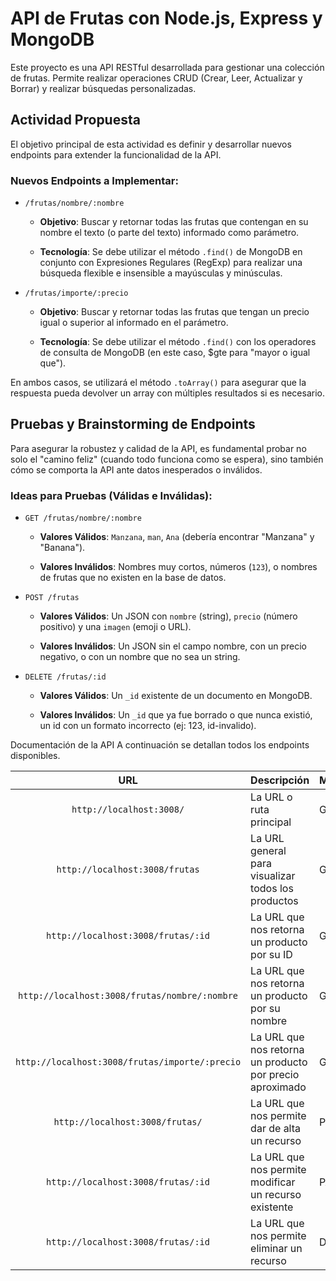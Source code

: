 # API de Frutas con Node.js, Express y MongoDB
Este proyecto es una API RESTful desarrollada para gestionar una colección de frutas. Permite realizar operaciones CRUD (Crear, Leer, Actualizar y Borrar) y realizar búsquedas personalizadas.

## Actividad Propuesta
El objetivo principal de esta actividad es definir y desarrollar nuevos endpoints para extender la funcionalidad de la API.

### Nuevos Endpoints a Implementar:
*     /frutas/nombre/:nombre

    * __Objetivo__: Buscar y retornar todas las frutas que contengan en su nombre el texto (o parte del texto) informado como parámetro.

    * __Tecnología__: Se debe utilizar el método ```.find()``` de MongoDB en conjunto con Expresiones Regulares (RegExp) para realizar una búsqueda flexible e insensible a mayúsculas y minúsculas.

*     /frutas/importe/:precio

    * __Objetivo__: Buscar y retornar todas las frutas que tengan un precio igual o superior al informado en el parámetro.

    * __Tecnología__: Se debe utilizar el método ```.find()``` con los operadores de consulta de MongoDB (en este caso, $gte para "mayor o igual que").

En ambos casos, se utilizará el método ```.toArray()``` para asegurar que la respuesta pueda devolver un array con múltiples resultados si es necesario.

## Pruebas y Brainstorming de Endpoints
Para asegurar la robustez y calidad de la API, es fundamental probar no solo el "camino feliz" (cuando todo funciona como se espera), sino también cómo se comporta la API ante datos inesperados o inválidos.

### Ideas para Pruebas (Válidas e Inválidas):
*     GET /frutas/nombre/:nombre

    * __Valores Válidos__: ```Manzana```, ```man```, ```Ana``` (debería encontrar "Manzana" y "Banana").

    * __Valores Inválidos__: Nombres muy cortos, números (```123```), o nombres de frutas que no existen en la base de datos.

*     POST /frutas

    * __Valores Válidos__: Un JSON con ```nombre``` (string), ```precio``` (número positivo) y una ```imagen``` (emoji o URL).

    * __Valores Inválidos__: Un JSON sin el campo nombre, con un precio negativo, o con un nombre que no sea un string.

*     DELETE /frutas/:id

    * __Valores Válidos__: Un ```_id``` existente de un documento en MongoDB.

    * __Valores Inválidos__: Un ```_id``` que ya fue borrado o que nunca existió, un id con un formato incorrecto (ej: 123, id-invalido).

Documentación de la API
A continuación se detallan todos los endpoints disponibles.

| URL | Descripción | Método |
|:------:|-----|-------------|
|```http://localhost:3008/```| La URL o ruta principal | GET
|```http://localhost:3008/frutas```|  La URL general para visualizar todos los productos | GET
|```http://localhost:3008/frutas/:id```|  La URL que nos retorna un producto por su ID | GET
|```http://localhost:3008/frutas/nombre/:nombre```|  La URL que nos retorna un producto por su nombre | GET
|```http://localhost:3008/frutas/importe/:precio```|  La URL que nos retorna un producto por precio aproximado | GET
|```http://localhost:3008/frutas/```|  La URL que nos permite dar de alta un recurso | POST
|```http://localhost:3008/frutas/:id```|  La URL que nos permite modificar un recurso existente  | PATCH
|```http://localhost:3008/frutas/:id```|  La URL que nos permite eliminar un recurso | DELETE

